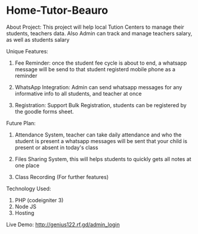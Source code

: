 # Home-Tutor-Beauro

About Project: 
This project will help local Tution Centers to manage their students, teachers data.
Also Admin can track and manage teachers salary, as well as students salary

Unique Features:
1. Fee Reminder: once the student fee cycle is about to end, a whatsapp message will be send to that student registerd mobile phone as a reminder


2. WhatsApp Integration: Admin can send whatsapp messages for any informative info to all students, and teacher at once


3. Registration: Support Bulk Registration, students can be registered by the goodle forms sheet.


Future Plan: 
1. Attendance System, teacher can take daily attendance and who the student is present a whatsapp messages will be sent that your child is present or absent in today's class


2. Files Sharing System, this will helps students to quickly gets all notes at one place


3. Class Recording (For further features)

Technology Used: 
1. PHP (codeigniter 3)
2. Node JS
3. Hosting 

Live Demo: 
http://genius122.rf.gd/admin_login
